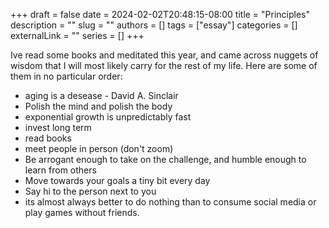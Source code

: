+++ 
draft = false
date = 2024-02-02T20:48:15-08:00
title = "Principles"
description = ""
slug = ""
authors = []
tags = ["essay"]
categories = []
externalLink = ""
series = []
+++


Ive read some books and meditated this year, and came across nuggets of wisdom that I will most likely carry for the rest of my life.
Here are some of them in no particular order:


- aging is a desease - David A. Sinclair
- Polish the mind and polish the body
- exponential growth is unpredictably fast
- invest long term
- read books
- meet people in person (don't zoom)
- Be arrogant enough to take on the challenge, and humble enough to learn from others
- Move towards your goals a tiny bit every day
- Say hi to the person next to you
- its almost always better to do nothing than to consume social media or play games without friends.




